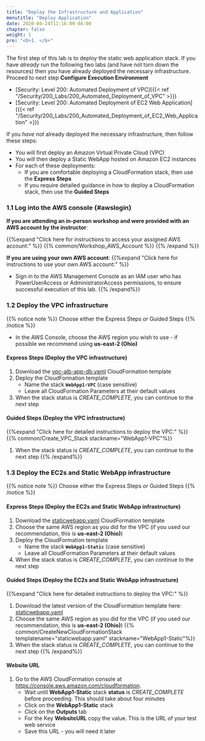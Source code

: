 ```yaml
---
title: "Deploy the Infrastructure and Application"
menutitle: "Deploy Application"
date: 2020-04-24T11:16:09-04:00
chapter: false
weight: 1
pre: "<b>1. </b>"
---
```


The first step of this lab is to deploy the static web application stack. If you have _already_ run the following two labs (and have not torn down the resources) then you have already deployed the necessary infrastructure. Proceed to next step **Configure Execution Environment**

* [Security: Level 200: Automated Deployment of VPC]({{< ref "/Security/200_Labs/200_Automated_Deployment_of_VPC" >}})
* [Security: Level 200: Automated Deployment of EC2 Web Application]({{< ref "/Security/200_Labs/200_Automated_Deployment_of_EC2_Web_Application" >}})

If you _have not_ already deployed the necessary infrastructure, then follow these steps:

* You will first deploy an Amazon Virtual Private Cloud (VPC)
* You will then deploy a Static WebApp hosted on Amazon EC2 instances
* For each of these deployments:
  * If you are comfortable deploying a CloudFormation stack, then use the **Express Steps**
  * If you require detailed guidance in how to deploy a CloudFormation stack, then use the **Guided Steps**

### 1.1 Log into the AWS console {#awslogin}

**If you are attending an in-person workshop and were provided with an AWS account by the instructor**:

{{%expand "Click here for instructions to access your assigned AWS account:" %}} {{% common/Workshop_AWS_Account %}} {{% /expand %}}

**If you are using your own AWS account**:
{{%expand "Click here for instructions to use your own AWS account:" %}}
* Sign in to the AWS Management Console as an IAM user who has PowerUserAccess or AdministratorAccess permissions, to ensure successful execution of this lab.
{{% /expand%}}

### 1.2 Deploy the VPC infrastructure

{{% notice note %}}
Choose either the Express Steps _or_ Guided Steps
{{% /notice %}}

* In the AWS Console, choose the AWS region you wish to use - if possible we recommend using **us-east-2 (Ohio)**

#### Express Steps (Deploy the VPC infrastructure)

1. Download the [vpc-alb-app-db.yaml](/Security/200_Automated_Deployment_of_VPC/Code/vpc-alb-app-db.yaml) CloudFormation template
1. Deploy the CloudFormation template
    * Name the stack **`WebApp1-VPC`** (case sensitive)
    * Leave all CloudFormation Parameters at their default values
1. When the stack status is _CREATE_COMPLETE_, you can continue to the next step

#### Guided Steps (Deploy the VPC infrastructure)
{{%expand "Click here for detailed instructions to deploy the VPC:" %}}
{{% common/Create_VPC_Stack  stackname="WebApp1-VPC"%}}
1. When the stack status is _CREATE_COMPLETE_, you can continue to the next step
{{% /expand%}}

### 1.3 Deploy the EC2s and Static WebApp infrastructure

{{% notice note %}}
Choose either the Express Steps _or_ Guided Steps
{{% /notice %}}

#### Express Steps (Deploy the EC2s and Static WebApp infrastructure)

1. Download the [staticwebapp.yaml](/Security/200_Automated_Deployment_of_EC2_Web_Application/Code/staticwebapp.yaml) CloudFormation template
1. Choose the same AWS region as you did for the VPC (if you used our recommendation, this is **us-east-2 (Ohio)**)
1. Deploy the CloudFormation template
    * Name the stack **`WebApp1-Static`** (case sensitive)
    * Leave all CloudFormation Parameters at their default values
1. When the stack status is _CREATE_COMPLETE_, you can continue to the next step

#### Guided Steps (Deploy the EC2s and Static WebApp infrastructure)
{{%expand "Click here for detailed instructions to deploy the VPC:" %}}
1. Download the latest version of the CloudFormation template here: [staticwebapp.yaml](/Security/200_Automated_Deployment_of_EC2_Web_Application/Code/staticwebapp.yaml)
1. Choose the same AWS region as you did for the VPC (if you used our recommendation, this is **us-east-2 (Ohio)**)
{{% common/CreateNewCloudFormationStack templatename="staticwebapp.yaml" stackname="WebApp1-Static"%}}
1. When the stack status is _CREATE_COMPLETE_, you can continue to the next step
{{% /expand%}}

#### Website URL

1. Go to the AWS CloudFormation console at <https://console.aws.amazon.com/cloudformation>.
      * Wait until **WebApp1-Static** stack **status** is _CREATE_COMPLETE_ before proceeding. This should take about four minutes
      * Click on the **WebApp1-Static** stack
      * Click on the **Outputs** tab
      * For the Key **WebsiteURL** copy the value.  This is the URL of your test web service
      * Save this URL - you will need it later
